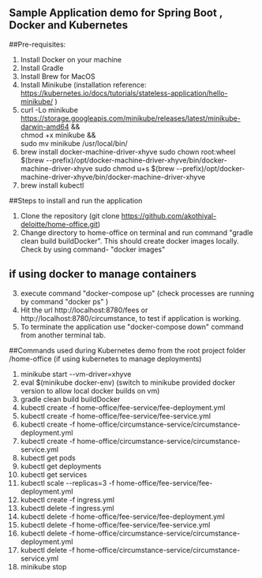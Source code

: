 ## Sample Application demo for Spring Boot , Docker and Kubernetes

##Pre-requisites:
1. Install Docker on your machine
2. Install Gradle
3. Install Brew for MacOS
4. Install Minikube (installation reference: https://kubernetes.io/docs/tutorials/stateless-application/hello-minikube/ )
  1. curl -Lo minikube https://storage.googleapis.com/minikube/releases/latest/minikube-darwin-amd64 && \
  chmod +x minikube && \
  sudo mv minikube /usr/local/bin/
  2. brew install docker-machine-driver-xhyve
sudo chown root:wheel $(brew --prefix)/opt/docker-machine-driver-xhyve/bin/docker-machine-driver-xhyve
sudo chmod u+s $(brew --prefix)/opt/docker-machine-driver-xhyve/bin/docker-machine-driver-xhyve
  3. brew install kubectl

##Steps to install and run the application
1. Clone the repository (git clone https://github.com/akothiyal-deloitte/home-office.git)
2. Change directory to home-office on terminal and run command "gradle clean build buildDocker". This should create docker images locally. Check by using command- "docker images"
## if using docker to manage containers
3. execute command "docker-compose up" (check processes are running by command "docker ps" )
4. Hit the url http://localhost:8780/fees or http://localhost:8780/circumstance, to test if application is working.
5. To terminate the application use "docker-compose down" command from another terminal tab.


##Commands used during Kubernetes demo from the root project folder /home-office (if using kubernetes to manage deployments)
1. minikube start --vm-driver=xhyve
2. eval $(minikube docker-env) (switch to minikube provided docker version to allow local docker builds on vm)
  1. gradle clean build buildDocker
3. kubectl create -f home-office/fee-service/fee-deployment.yml
4. kubectl create -f home-office/fee-service/fee-service.yml
5. kubectl create -f home-office/circumstance-service/circumstance-deployment.yml
6. kubectl create -f home-office/circumstance-service/circumstance-service.yml
7. kubectl get pods
8. kubectl get deployments
9. kubectl get services
10. kubectl scale --replicas=3 -f home-office/fee-service/fee-deployment.yml
11. kubectl create -f ingress.yml
12. kubectl delete -f ingress.yml
13. kubectl delete -f home-office/fee-service/fee-deployment.yml
14. kubectl delete -f home-office/fee-service/fee-service.yml
15. kubectl delete -f home-office/circumstance-service/circumstance-deployment.yml
16. kubectl delete -f home-office/circumstance-service/circumstance-service.yml
17. minikube stop
